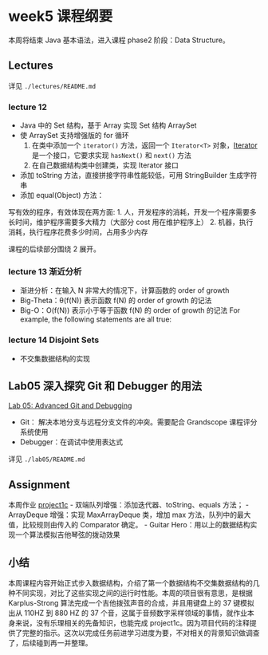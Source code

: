 # week5 课程纲要

本周将结束 Java 基本语法，进入课程 phase2 阶段：Data Structure。

## Lectures

详见 `./lectures/README.md`

### lecture 12

- Java 中的 Set 结构，基于 Array 实现 Set 结构 ArraySet
- 使 ArraySet 支持增强版的 for 循环
  1. 在类中添加一个 `iterator()` 方法，返回一个 `Iterator<T>` 对象，[Iterator<T>](https://docs.oracle.com/javase/8/docs/api/java/util/Iterator.html)是一个接口，它要求实现 `hasNext()` 和 `next()` 方法
  2. 在自己数据结构类中创建类，实现 Iterator 接口
- 添加 toString 方法，直接拼接字符串性能较低，可用 StringBuilder 生成字符串
- 添加 equal(Object) 方法：

写有效的程序，有效体现在两方面:
    1. 人，开发程序的消耗，开发一个程序需要多长时间，维护程序需要多大精力（大部分 cost 用在维护程序上）
    2. 机器，执行消耗，执行程序花费多少时间，占用多少内存

课程的后续部分围绕 2 展开。

### lecture 13 渐近分析

- 渐进分析：在输入 N 非常大的情况下，计算函数的 order of growth
- Big-Theta：θ(f(N)) 表示函数 f(N) 的 order of growth 的记法
- Big-O：O(f(N)) 表示小于等于函数 f(N) 的 order of growth 的记法
  For example, the following statements are all true:

### lecture 14 Disjoint Sets

- 不交集数据结构的实现

## Lab05 深入探究 Git 和 Debugger 的用法

[Lab 05: Advanced Git and Debugging](https://sp23.datastructur.es/materials/lab/lab05/)

- Git： 解决本地分支与远程分支文件的冲突。需要配合 Grandscope 课程评分系统使用
- Debugger：在调试中使用表达式

详见 `./lab05/README.md`

## Assignment

本周作业 [project1c](https://sp23.datastructur.es/materials/proj/proj1c/)
    - 双端队列增强：添加迭代器、toString、equals 方法；
    - ArrayDeque 增强：实现 MaxArrayDeque 类，增加 max 方法，队列中的最大值，比较规则由传入的 Comparator 确定。
    - Guitar Hero：用以上的数据结构实现一个算法模拟吉他琴弦的拨动效果

## 小结

本周课程内容开始正式步入数据结构，介绍了第一个数据结构不交集数据结构的几种不同实现，对比了这些实现之间的运行时性能。本周的项目很有意思，是根据 Karplus-Strong 算法完成一个吉他拨弦声音的合成，并且用键盘上的 37 键模拟出从 110HZ 到 880 HZ 的 37 个音，这属于音频数字采样领域的事情，就作业本身来说，没有乐理相关的先备知识，也能完成 project1c。因为项目代码的注释提供了完整的指示。这次以完成任务前进学习进度为要，不对相关的背景知识做调查了，后续碰到再一并整理。